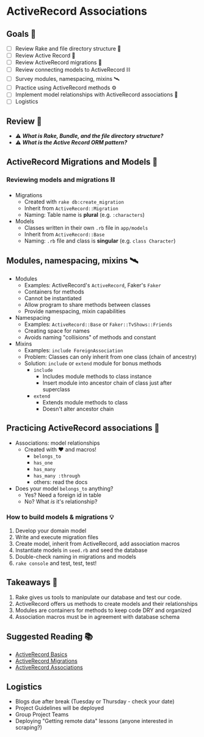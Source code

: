 # ActiveRecord Associations

## Goals 🚀

- [ ] Review Rake and file directory structure 🍱
- [ ] Review Active Record 🧩
- [ ] Review ActiveRecord migrations 🚢
- [ ] Review connecting models to ActiveRecord ⛓
- [ ] Survey modules, namespacing, mixins 🛰
- [ ] Practice using ActiveRecord methods ⚙️
- [ ] Implement model relationships with ActiveRecord associations 🔩
- [ ] Logistics

## Review 🍱

- ⚠️ _**What is Rake, Bundle, and the file directory structure?**_
- ⚠️ _**What is the Active Record ORM pattern?**_

## ActiveRecord Migrations and Models 🚢

### Reviewing models and migrations ⛓

- Migrations
  - Created with `rake db:create_migration`
  - Inherit from `ActiveRecord::Migration`
  - Naming: Table name is **plural** (e.g. `:characters`)
- Models
  - Classes written in their own `.rb` file in `app/models`
  - Inherit from `ActiveRecord::Base`
  - Naming: `.rb` file and class is **singular** (e.g. `class Character`)

## Modules, namespacing, mixins 🛰

- Modules
  - Examples: ActiveRecord's `ActiveRecord`, Faker's `Faker`
  - Containers for methods
  - Cannot be instantiated
  - Allow program to share methods between classes
  - Provide namespacing, mixin capabilities
- Namespacing
  - Examples: `ActiveRecord::Base` or `Faker::TvShows::Friends`
  - Creating space for names
  - Avoids naming "collisions" of methods and constant
- Mixins
  - Examples: `include ForeignAssociation`
  - Problem: Classes can only inherit from one class (chain of ancestry)
  - Solution: `include` or `extend` module for bonus methods
    - `include`
      - Includes module methods to class instance
      - Insert module into ancestor chain of class just after superclass
    - `extend`
      - Extends module methods to class
      - Doesn't alter ancestor chain

## Practicing ActiveRecord associations 🔩

- Associations: model relationships
  - Created with ♥ and macros!
    - `belongs_to`
    - `has_one`
    - `has_many`
    - `has_many :through`
    - others: read the docs
- Does your model `belongs_to` anything?
  - Yes? Need a foreign id in table
  - No? What _is_ it's relationship?

### How to build models & migrations 💡

1. Develop your domain model
2. Write and execute migration files
3. Create model, inherit from ActiveRecord, add association macros
4. Instantiate models in `seed.rb` and seed the database
5. Double-check naming in migrations and models
6. `rake console` and test, test, test!

## Takeaways 🚀

1. Rake gives us tools to manipulate our database and test our code.
2. ActiveRecord offers us methods to create models and their relationships
3. Modules are containers for methods to keep code DRY and organized
4. Association macros must be in agreement with database schema 

## Suggested Reading 📚

- [ActiveRecord Basics](https://guides.rubyonrails.org/active_record_basics.html)
- [ActiveRecord Migrations](https://guides.rubyonrails.org/active_record_migrations.html)
- [ActiveRecord Associations](https://guides.rubyonrails.org/association_basics.html)

## Logistics
- Blogs due after break (Tuesday or Thursday - check your date)
- Project Guidelines will be deployed
- Group Project Teams
- Deploying "Getting remote data" lessons (anyone interested in scraping?)

